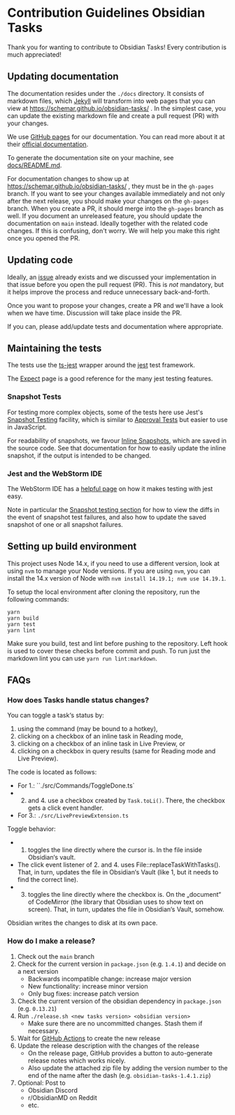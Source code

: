# Contribution Guidelines Obsidian Tasks

Thank you for wanting to contribute to Obsidian Tasks!
Every contribution is much appreciated!

## Updating documentation

The documentation resides under the `./docs` directory.
It consists of markdown files, which [Jekyll](https://jekyllrb.com/) will transform into web pages that you can view at <https://schemar.github.io/obsidian-tasks/> .
In the simplest case, you can update the existing markdown file and create a pull request (PR) with your changes.

We use [GitHub pages](https://pages.github.com/) for our documentation.
You can read more about it at their [official documentation](https://docs.github.com/en/pages).

To generate the documentation site on your machine,
see [docs/README.md](docs/README.md).

For documentation changes to show up at <https://schemar.github.io/obsidian-tasks/> , they must be in the `gh-pages` branch.
If you want to see your changes available immediately and not only after the next release, you should make your changes on the `gh-pages` branch.
When you create a PR, it should merge into the `gh-pages` branch as well.
If you document an unreleased feature, you should update the documentation on `main` instead. Ideally together with the related code changes.
If this is confusing, don't worry.
We will help you make this right once you opened the PR.

## Updating code

Ideally, an [issue](https://github.com/schemar/obsidian-tasks/issues) already exists and we discussed your implementation in that issue before you open the pull request (PR).
This is _not_ mandatory, but it helps improve the process and reduce unnecessary back-and-forth.

Once you want to propose your changes, create a PR and we'll have a look when we have time.
Discussion will take place inside the PR.

If you can, please add/update tests and documentation where appropriate.

## Maintaining the tests

The tests use the [ts-jest](https://www.npmjs.com/package/ts-jest) wrapper around the
[jest](https://jestjs.io) test framework.

The [Expect](https://jestjs.io/docs/expect) page is a good reference for the many jest testing features.

### Snapshot Tests

For testing more complex objects, some of the tests here use Jest's
[Snapshot Testing](https://jestjs.io/docs/snapshot-testing) facility, which is similar to
[Approval Tests](https://approvaltests.com) but easier to use in JavaScript.

For readability of snapshots, we favour [Inline Snapshots](https://jestjs.io/docs/snapshot-testing#inline-snapshots),
which are saved in the source code. See that documentation for how to easily update the inline
snapshot, if the output is intended to be changed.

### Jest and the WebStorm IDE

The WebStorm IDE has a [helpful page](https://www.jetbrains.com/help/webstorm/running-unit-tests-on-jest.html)
on how it makes testing with jest easy.

Note in particular the
[Snapshot testing section](https://www.jetbrains.com/help/webstorm/running-unit-tests-on-jest.html#ws_jest_snapshot_testing)
for how to view the diffs in the event of snapshot test failures, and also how to update the saved snapshot
of one or all snapshot failures.

## Setting up build environment

This project uses Node 14.x, if you need to use a different version, look at using `nvm` to manage your Node versions. If you are using `nvm`, you can install the 14.x version of Node with `nvm install 14.19.1; nvm use 14.19.1`.

To setup the local environment after cloning the repository, run the following commands:

``` shell
yarn
yarn build
yarn test
yarn lint
```

Make sure you build, test and lint before pushing to the repository. Left hook is used to cover these checks before commit and push. To run just the markdown lint you can use `yarn run lint:markdown`.

## FAQs

### How does Tasks handle status changes?

You can toggle a task‘s status by:

1. using the command (may be bound to a hotkey),
2. clicking on a checkbox of an inline task in Reading mode,
3. clicking on a checkbox of an inline task in Live Preview, or
4. clicking on a checkbox in query results (same for Reading mode and Live Preview).

The code is located as follows:

- For 1.: ``./src/Commands/ToggleDone.ts`
- 2. and 4. use a checkbox created by `Task.toLi()`. There, the checkbox gets a click event handler.
- For 3.: `./src/LivePreviewExtension.ts`

Toggle behavior:

- 1. toggles the line directly where the cursor is. In the file inside Obsidian‘s vault.
- The click event listener of 2. and 4. uses File::replaceTaskWithTasks(). That, in turn, updates the file in Obsidian‘s Vault (like 1, but it needs to find the correct line).
- 3. toggles the line directly where the checkbox is. On the „document“ of CodeMirror (the library that Obsidian uses to show text on screen). That, in turn, updates the file in Obsidian‘s Vault, somehow.

Obsidian writes the changes to disk at its own pace.

### How do I make a release?

1. Check out the `main` branch
2. Check for the current version in `package.json` (e.g. `1.4.1`) and decide on a next version
    - Backwards incompatible change: increase major version
    - New functionality: increase minor version
    - Only bug fixes: increase patch version
3. Check the current version of the obsidian dependency in `package.json` (e.g. `0.13.21`)
4. Run `./release.sh <new tasks version> <obsidian version>`
    - Make sure there are no uncommitted changes. Stash them if necessary.
5. Wait for [GitHub Actions](https://github.com/schemar/obsidian-tasks/actions/workflows/release.yml) to create the new release
6. Update the release description with the changes of the release
    - On the release page, GitHub provides a button to auto-generate release notes which works nicely.
    - Also update the attached zip file by adding the version number to the end of the name after the dash (e.g. `obsidian-tasks-1.4.1.zip`)
7. Optional: Post to
    - Obsidian Discord
    - r/ObsidianMD on Reddit
    - etc.
